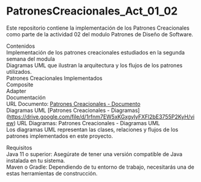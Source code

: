 # PatronesCreacionales_Act_01_02  

Este repositorio contiene la implementación de los Patrones Creacionales como parte de la actividad  02 del modulo Patrones  de Diseño de Software.  

Contenidos  
Implementación de los patrones creacionales estudiados en la segunda semana del modula  
Diagramas UML que ilustran la arquitectura y los flujos de los patrones utilizados.  
Patrones Creacionales Implementados  
Composite  
Adapter  
Documentación  
URL Documento: [Patrones Creacionales - Documento](https://estliveupsedu-my.sharepoint.com/:w:/g/personal/eredrovan_est_ups_edu_ec/EePyffkgMABGh3yrfdZEJAMBv2vpekH2doNFMxvqPTpCMg?rtime=zC_ALM_d3Eg)  
Diagramas UML  [Patrones Creacionales -  Diagramas] (https://drive.google.com/file/d/1rfnm7EW5xKGxgylyFXFl2bE3755P2KyH/view)
URL Diagramas: Patrones Creacionales - Diagramas UML  
Los diagramas UML representan las clases, relaciones y flujos de los patrones implementados en este proyecto.  
 
Requisitos  
Java 11 o superior: Asegúrate de tener una versión compatible de Java instalada en tu sistema.  
Maven o Gradle: Dependiendo de tu entorno de trabajo, necesitarás una de estas herramientas de construcción.  
